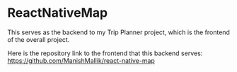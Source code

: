 # ReactNativeMap

This serves as the backend to my Trip Planner project, which is the frontend of the overall project.

Here is the repository link to the frontend that this backend serves: https://github.com/ManishMallik/react-native-map
